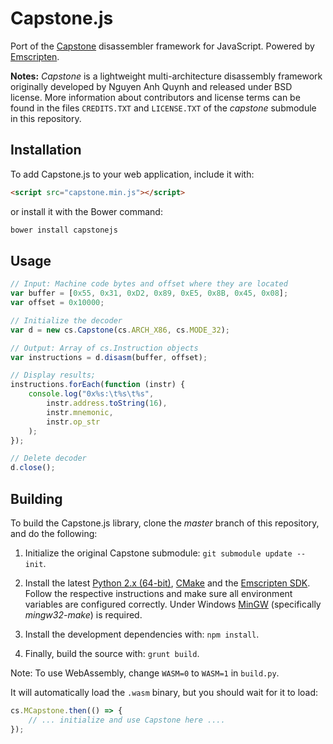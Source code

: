 Capstone.js
===========

Port of the [Capstone](https://github.com/aquynh/capstone) disassembler framework for JavaScript. Powered by [Emscripten](https://github.com/kripken/emscripten).

**Notes:** _Capstone_ is a lightweight multi-architecture disassembly framework originally developed by Nguyen Anh Quynh and released under BSD license. More information about contributors and license terms can be found in the files `CREDITS.TXT` and `LICENSE.TXT` of the *capstone* submodule in this repository.

## Installation
To add Capstone.js to your web application, include it with:
```html
<script src="capstone.min.js"></script>
```
or install it with the Bower command:
```bash
bower install capstonejs
```

## Usage                                                      
```javascript
// Input: Machine code bytes and offset where they are located
var buffer = [0x55, 0x31, 0xD2, 0x89, 0xE5, 0x8B, 0x45, 0x08];
var offset = 0x10000;

// Initialize the decoder
var d = new cs.Capstone(cs.ARCH_X86, cs.MODE_32);

// Output: Array of cs.Instruction objects
var instructions = d.disasm(buffer, offset);

// Display results;
instructions.forEach(function (instr) {
    console.log("0x%s:\t%s\t%s",
        instr.address.toString(16),
        instr.mnemonic,
        instr.op_str
    );
});

// Delete decoder
d.close();
```

## Building
To build the Capstone.js library, clone the *master* branch of this repository, and do the following:

1. Initialize the original Capstone submodule: `git submodule update --init`.

2. Install the latest [Python 2.x (64-bit)](https://www.python.org/downloads/), [CMake](http://www.cmake.org/download/) and the [Emscripten SDK](http://kripken.github.io/emscripten-site/docs/getting_started/downloads.html). Follow the respective instructions and make sure all environment variables are configured correctly. Under Windows [MinGW](http://www.mingw.org/) (specifically *mingw32-make*) is required.

3. Install the development dependencies with: `npm install`.

4. Finally, build the source with: `grunt build`.

Note: To use WebAssembly, change `WASM=0` to `WASM=1` in `build.py`.

It will automatically load the `.wasm` binary, but you should wait for it to load:

```javascript
cs.MCapstone.then(() => {
    // ... initialize and use Capstone here ....
});
```
